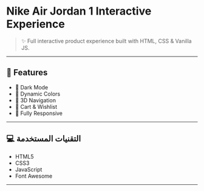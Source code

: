 # Nike Air Jordan 1 Interactive Experience

> ✨ Full interactive product experience built with HTML, CSS & Vanilla JS.

---

## 🚀 Features
- 🌙 Dark Mode
- 🎨 Dynamic Colors
- 🔄 3D Navigation
- 🛒 Cart & Wishlist
- 📱 Fully Responsive

---

## 💻 التقنيات المستخدمة
- HTML5
- CSS3
- JavaScript
- Font Awesome

---

